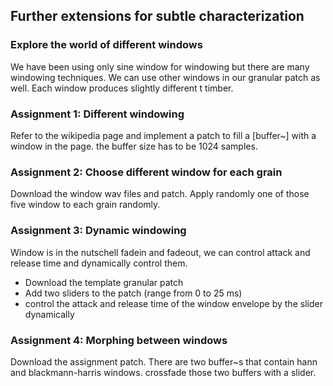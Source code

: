 ## Further extensions for subtle characterization

### Explore the world of different windows
We have been using only sine window for windowing but there are many windowing techniques. We can use other windows in our granular patch as well. Each window produces slightly different t timber.

### Assignment 1: Different windowing
Refer to the wikipedia page and implement a patch to fill a [buffer~] with a window in the page. the buffer size has to be 1024 samples.

### Assignment 2: Choose different window for each grain
Download the window wav files and patch.
Apply randomly one of those five window to each grain randomly.

### Assignment 3: Dynamic windowing
Window is in the nutschell fadein and fadeout, we can control attack and release time and dynamically control them.
- Download the template granular patch
- Add two sliders to the patch (range from 0 to 25 ms)
- control the attack and release time of the window envelope by the slider dynamically

### Assignment 4: Morphing between windows
Download the assignment patch.
There are two buffer~s that contain hann and blackmann-harris windows. crossfade those two buffers with a slider.  



